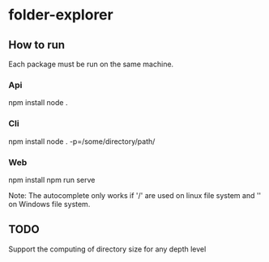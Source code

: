 # folder-explorer

## How to run

Each package must be run on the same machine.

### Api

npm install
node .

### Cli

npm install
node . -p=/some/directory/path/

### Web

npm install
npm run serve

Note: The autocomplete only works if '/' are used on linux file system and '\' on Windows file system.

## TODO

Support the computing of directory size for any depth level
